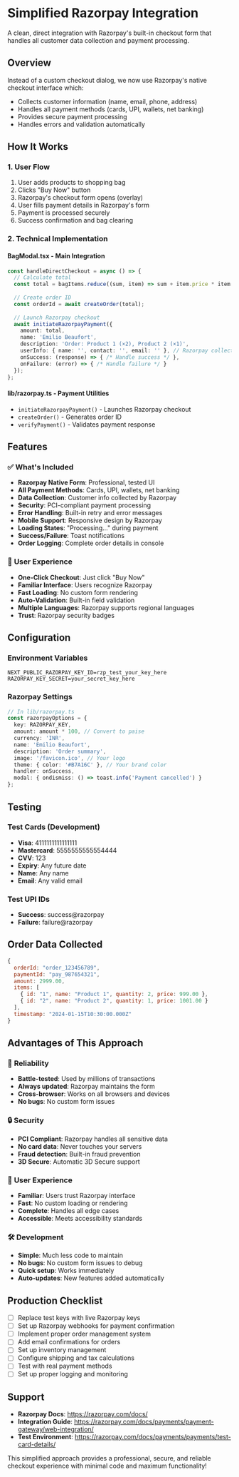 # Simplified Razorpay Integration

A clean, direct integration with Razorpay's built-in checkout form that handles all customer data collection and payment processing.

## Overview

Instead of a custom checkout dialog, we now use Razorpay's native checkout interface which:
- Collects customer information (name, email, phone, address)
- Handles all payment methods (cards, UPI, wallets, net banking)
- Provides secure payment processing
- Handles errors and validation automatically

## How It Works

### 1. User Flow
1. User adds products to shopping bag
2. Clicks "Buy Now" button
3. Razorpay's checkout form opens (overlay)
4. User fills payment details in Razorpay's form
5. Payment is processed securely
6. Success confirmation and bag clearing

### 2. Technical Implementation

#### **BagModal.tsx** - Main Integration
```typescript
const handleDirectCheckout = async () => {
  // Calculate total
  const total = bagItems.reduce((sum, item) => sum + item.price * item.quantity, 0);
  
  // Create order ID
  const orderId = await createOrder(total);
  
  // Launch Razorpay checkout
  await initiateRazorpayPayment({
    amount: total,
    name: 'Emilio Beaufort',
    description: 'Order: Product 1 (×2), Product 2 (×1)',
    userInfo: { name: '', contact: '', email: '' }, // Razorpay collects these
    onSuccess: (response) => { /* Handle success */ },
    onFailure: (error) => { /* Handle failure */ }
  });
};
```

#### **lib/razorpay.ts** - Payment Utilities
- `initiateRazorpayPayment()` - Launches Razorpay checkout
- `createOrder()` - Generates order ID
- `verifyPayment()` - Validates payment response

## Features

### ✅ **What's Included**
- **Razorpay Native Form**: Professional, tested UI
- **All Payment Methods**: Cards, UPI, wallets, net banking
- **Data Collection**: Customer info collected by Razorpay
- **Security**: PCI-compliant payment processing
- **Error Handling**: Built-in retry and error messages
- **Mobile Support**: Responsive design by Razorpay
- **Loading States**: "Processing..." during payment
- **Success/Failure**: Toast notifications
- **Order Logging**: Complete order details in console

### 🎯 **User Experience**
- **One-Click Checkout**: Just click "Buy Now"
- **Familiar Interface**: Users recognize Razorpay
- **Fast Loading**: No custom form rendering
- **Auto-Validation**: Built-in field validation
- **Multiple Languages**: Razorpay supports regional languages
- **Trust**: Razorpay security badges

## Configuration

### Environment Variables
```env
NEXT_PUBLIC_RAZORPAY_KEY_ID=rzp_test_your_key_here
RAZORPAY_KEY_SECRET=your_secret_key_here
```

### Razorpay Settings
```typescript
// In lib/razorpay.ts
const razorpayOptions = {
  key: RAZORPAY_KEY,
  amount: amount * 100, // Convert to paise
  currency: 'INR',
  name: 'Emilio Beaufort',
  description: 'Order summary',
  image: '/favicon.ico', // Your logo
  theme: { color: '#B7A16C' }, // Your brand color
  handler: onSuccess,
  modal: { ondismiss: () => toast.info('Payment cancelled') }
};
```

## Testing

### Test Cards (Development)
- **Visa**: 4111111111111111
- **Mastercard**: 5555555555554444  
- **CVV**: 123
- **Expiry**: Any future date
- **Name**: Any name
- **Email**: Any valid email

### Test UPI IDs
- **Success**: success@razorpay
- **Failure**: failure@razorpay

## Order Data Collected

```javascript
{
  orderId: "order_123456789",
  paymentId: "pay_987654321",
  amount: 2999.00,
  items: [
    { id: "1", name: "Product 1", quantity: 2, price: 999.00 },
    { id: "2", name: "Product 2", quantity: 1, price: 1001.00 }
  ],
  timestamp: "2024-01-15T10:30:00.000Z"
}
```

## Advantages of This Approach

### 🚀 **Reliability**
- **Battle-tested**: Used by millions of transactions
- **Always updated**: Razorpay maintains the form
- **Cross-browser**: Works on all browsers and devices
- **No bugs**: No custom form issues

### 🔒 **Security**
- **PCI Compliant**: Razorpay handles all sensitive data
- **No card data**: Never touches your servers
- **Fraud detection**: Built-in fraud prevention
- **3D Secure**: Automatic 3D Secure support

### 📱 **User Experience**
- **Familiar**: Users trust Razorpay interface
- **Fast**: No custom loading or rendering
- **Complete**: Handles all edge cases
- **Accessible**: Meets accessibility standards

### 🛠️ **Development**
- **Simple**: Much less code to maintain
- **No bugs**: No custom form issues to debug
- **Quick setup**: Works immediately
- **Auto-updates**: New features added automatically

## Production Checklist

- [ ] Replace test keys with live Razorpay keys
- [ ] Set up Razorpay webhooks for payment confirmation
- [ ] Implement proper order management system
- [ ] Add email confirmations for orders
- [ ] Set up inventory management
- [ ] Configure shipping and tax calculations
- [ ] Test with real payment methods
- [ ] Set up proper logging and monitoring

## Support

- **Razorpay Docs**: https://razorpay.com/docs/
- **Integration Guide**: https://razorpay.com/docs/payments/payment-gateway/web-integration/
- **Test Environment**: https://razorpay.com/docs/payments/payments/test-card-details/

This simplified approach provides a professional, secure, and reliable checkout experience with minimal code and maximum functionality! 